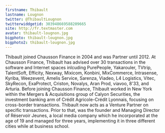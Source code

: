```yaml
---
firstname: Thibault 
lastname: Lougnon
twitter: @ThibaultLougnon
twitterwiddgetid: 303948669588209665
site: http://fr.textmaster.com
avatar: thibault-lougnon.jpg
bigphoto: thibault-lougnon.jpg
bigphoto2: thibault-lougnon.jpg
---
```


Thibault joined Chausson Finance in 2004 and was Partner until 2012. At Chausson Finance, Thibault has advised over 30 transactions in the software and Internet spaces inlcuding PurePeople, Yakarouler, TVtrip, TalentSoft, Efficity, Nexway, Mixicom, Konbini, MixCommerce, Intrasense, Kyriba, Weezevent, Amelis Service, Sarenza, Viadeo, L4 Logistics, Vitec, SkyRecon, ExaProtect, Criston, Novalys, Aran Prod, viavoo, 8'33, and Arturia.
Before joining Chausson Finance, Thibault worked in New York within the Mergers & Acquisitions group of Calyon Securities, the investment banking arm of Crédit Agricole-Crédit Lyonnais, focusing on cross-border transactions. Thibault now acts as a Venture Partner on specific transactions.
Prior to that, was the founder and Managing Director of Réservoir Jeunes, a local media company which he incorporated at the age of 19 and managed for three years, implementing it in three different cities while at business school.




